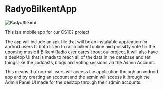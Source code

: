 # RadyoBilkentApp
![RadyoBilkent](https://w3.bilkent.edu.tr/www/wp-content/uploads/sites/5/2022/04/RadyoBilkent-Logo.png)

This is a mobile app for our CS102 project

The app will include an apk file that will be an installable application for android users to both listen to radio bilkent online and possibly vote for the upoming music if Bilkent Radio ever cares about out project.
It will also have a desktop UI that is made to reach all of the data in the database and set things like the podcasts, blogs and voting sessions via the Admin Account.

This means that normal users will access the application through an android app and by creating an account and the admin will access it through the Admin Panel UI made for the desktop through their admin accounts.
